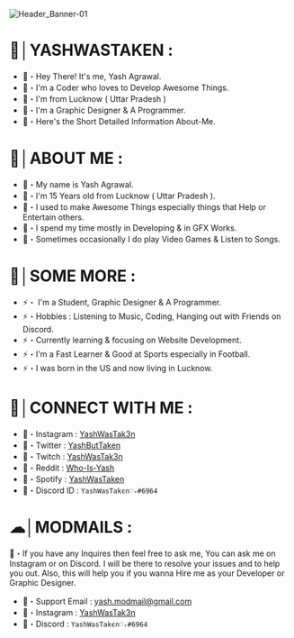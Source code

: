 ![Header_Banner-01](https://user-images.githubusercontent.com/82566588/114851243-41238400-9dff-11eb-9b6f-d87e03c37587.jpeg)
 
# 🥂│YASHWASTAKEN : 
- 💭・Hey There! It's me, Yash Agrawal. 
- 💭・I'm a Coder who loves to Develop Awesome Things. 
- 💭・I'm from Lucknow ( Uttar Pradesh )
- 💭・I'm a Graphic Designer & A Programmer.
- 💭・Here's the Short Detailed Information About-Me.


# 🍹│ABOUT ME :
- 🍿・My name is Yash Agrawal.
- 🍿・I'm 15 Years old from Lucknow ( Uttar Pradesh ). 
- 🍿・I used to make Awesome Things especially things that Help or Entertain others. 
- 🍿・I spend my time mostly in Developing & in GFX Works. 
- 🍿・Sometimes occasionally I do play Video Games & Listen to Songs.

# 🚀│SOME MORE : 
- ⚡・ I'm a Student, Graphic Designer & A Programmer. 
- ⚡・Hobbies : Listening to Music, Coding, Hanging out with Friends on Discord.
- ⚡・Currently learning & focusing on Website Development.
- ⚡・I'm a Fast Learner & Good at Sports especially in Football. 
- ⚡・I was born in the US and now living in Lucknow.
# 🎩│CONNECT WITH ME :
- 🍭・Instagram : [YashWasTak3n](https://www.instagram.com/yashwastak3n/)
- 🍭・Twitter : [YashButTaken](https://twitter.com/YashButTaken)
- 🍭・Twitch : [YashWasTak3n](https://www.twitch.tv/yashwastak3n)
- 🍭・Reddit : [Who-Is-Yash](https://www.reddit.com/user/Who-Is-Yash)
- 🍭・Spotify : [YashWasTaken](https://open.spotify.com/user/yfqmwm843r3gckmkngod3ya1c)
- 🍭・Discord ID : ```YashWaѕTakєn♡₊#6964```

# ☁│MODMAILS : 
🌙・If you have any Inquires then feel free to ask me, You can ask me on Instagram or on Discord. I will be there to resolve your issues and to help you out. Also, this will help you if you wanna Hire me as your Developer or Graphic Designer. 
- 🎪・Support Email : yash.modmail@gmail.com
- 🎪・Instagram : [YashWasTak3n](https://www.instagram.com/yashwastak3n/)
- 🎪・Discord : ```YashWaѕTakєn♡₊#6964```
